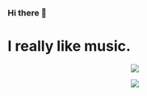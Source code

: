 ### Hi there 👋

<!--
**andyruwruw/andyruwruw** is a ✨ _special_ ✨ repository because its `README.md` (this file) appears on your GitHub profile.

Here are some ideas to get you started:

- 🔭 I’m currently working on ...
- 🌱 I’m currently learning ...
- 👯 I’m looking to collaborate on ...
- 🤔 I’m looking for help with ...
- 💬 Ask me about ...
- 📫 How to reach me: ...
- 😄 Pronouns: ...
- ⚡ Fun fact: ...
-->

# I really like music.

<p align="center">
  <a href="https://andyruwruw.vercel.app/api/now-playing?open">
    <img src="https://andyruwruw.vercel.app/api/now-playing">
  </a>
</p>

<p align="center">
  <img src="https://andyruwruw.vercel.app/api/top-played">
</p>